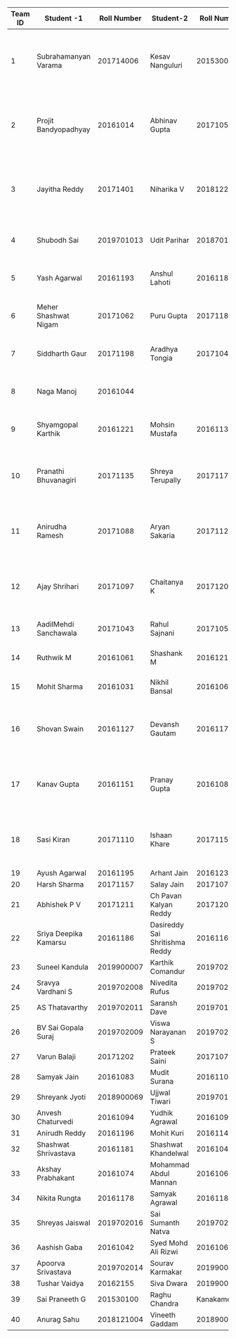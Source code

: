 |Team ID | Student -1 | Roll Number | Student-2 | Roll Number | PDF LInk | Topic |
|----------|--------------|---------------|-------------|----------------|------------|-----|
|1 | Subrahamanyan Varama  | 201714006  | Kesav Nanguluri | 201530022 | |Camera Modeling (pinhole projection, intrinsic and extrinsic parameters) |
|2 | Projit Bandyopadhyay  | 20161014   | Abhinav Gupta   | 20171059|<a href="https://github.com/AnuragSahu/Mobile_Robotics_Assignments/blob/master/Lecture_notes/MR_Notes_Team2.pdf">Link</a> |Camera Modeling (pinhole projection, intrinsic and extrinsic parameters)|
|3 | Jayitha Reddy         | 20171401   | Niharika V      | 2018122008 |<a href="https://github.com/AnuragSahu/Mobile_Robotics_Assignments/blob/master/Lecture_notes/L1CameraModelling.pdf">Link</a> |Camera Modeling (pinhole projection, intrinsic and extrinsic parameters)|
|4 | Shubodh Sai           | 2019701013 | Udit Parihar    | 2018701024 |<a href="https://github.com/AnuragSahu/Mobile_Robotics_Assignments/blob/master/Lecture_notes/MR_Notes_Scribing_Group4.pdf">Link</a>|Camera calibration (DLT, Zhang's)|
|5 | Yash Agarwal          | 20161193   | Anshul Lahoti   | 20161183 |<a href="https://github.com/AnuragSahu/Mobile_Robotics_Assignments/blob/master/Lecture_notes/MR_Notes_Camera_Calibration_Group5.pdf">Link</a>|Camera calibration (DLT, Zhang's)|
|6 | Meher Shashwat Nigam  | 20171062   | Puru Gupta      | 20171187||Camera calibration (DLT, Zhang's)|
|7 | Siddharth Gaur        | 20171198   | Aradhya Tongia  | 20171049|<a href="https://github.com/AnuragSahu/Mobile_Robotics_Assignments/blob/master/Lecture_notes/Epipolar_Geometry_Group_7.pdf">Link</a>|Camera calibration (DLT, Zhang's)|
|8 | Naga Manoj            | 20161044   |                 |          ||Camera calibration (DLT, Zhang's)|
|9 | Shyamgopal Karthik    | 20161221   | Mohsin Mustafa  | 20161131|<a href="https://github.com/AnuragSahu/Mobile_Robotics_Assignments/blob/master/Lecture_notes/Epipolar_Geometry1.pdf">Link</a>|Camera calibration (DLT, Zhang's)|
|10| Pranathi Bhuvanagiri  | 20171135   | Shreya Terupally|20171175||Epipolar geometry (Estimation - 8 point algorithm, RANSAC)|
|11| Anirudha Ramesh       | 20171088   | Aryan Sakaria   |20171123|<a href="https://github.com/AnuragSahu/Mobile_Robotics_Assignments/blob/master/Lecture_notes/MR_notes.pdf">Link</a>|Epipolar geometry (Estimation - 8 point algorithm, RANSAC)|
|12| Ajay Shrihari         | 20171097   | Chaitanya K     |20171208 |<a href="https://github.com/AnuragSahu/Mobile_Robotics_Assignments/blob/master/Lecture_notes/MRnotes_Epipolar_geometry__8point_algorithm_and_RANSAC_.pdf">Link</a>|Epipolar geometry (Estimation - 8 point algorithm, RANSAC)|
|13| AadilMehdi Sanchawala | 20171043   | Rahul Sajnani   | 20171056 |<a href="https://github.com/AnuragSahu/Mobile_Robotics_Assignments/blob/master/Lecture_notes/MR_Team13_Triangulation.pdf">Link</a>|Triangulation (Linear, geometric)|
|14| Ruthwik M             | 20161061   | Shashank M      | 20161214 |<a href="https://github.com/AnuragSahu/Mobile_Robotics_Assignments/blob/master/Lecture_notes/Triangulation__Linear_and_Geometric_Estimation_Team_14.pdf">Link</a>|Triangulation (Linear, geometric)|
|15| Mohit Sharma          | 20161031   | Nikhil Bansal|20161065 ||Triangulation (Linear, geometric)|
|16| Shovan Swain          | 20161127   | Devansh Gautam|20161171 ||Stereo geometry (Disparity, Rectification, Point cloud generation)|
|17| Kanav Gupta           | 20161151   | Pranay Gupta|20161088 ||Stereo geometry (Disparity, Rectification, Point cloud generation)|
|18| Sasi Kiran            | 20171110   | Ishaan Khare|20171153 ||Stereo geometry (Disparity, Rectification, Point cloud generation)|
|19| Ayush Agarwal         | 20161195   | Arhant Jain|20161237||PnP, P3P|
|20| Harsh Sharma          | 20171157   | Salay Jain|20171078||PnP, P3P|
|21| Abhishek P V          | 20171211   | Ch Pavan Kalyan Reddy|20171205 ||PnP, P3P|
|22| Sriya Deepika Kamarsu | 20161186   | Dasireddy Sai Shritishma Reddy|20161165 |||
|23| Suneel Kandula        | 2019900007 | Karthik Comandur|2019702017 |||
|24| Sravya Vardhani S     | 2019702008 | Nivedita Rufus|2019702002 |||
|25| AS Thatavarthy        | 2019702011 | Saransh Dave|2019701025 |||
|26| BV Sai Gopala Suraj   | 2019702009 | Viswa Narayanan S|2019702013|||
|27| Varun Balaji          | 20171202   | Prateek Saini|20171074 |||
|28| Samyak Jain           | 20161083   | Mudit Surana|20161100 |||
|29| Shreyank Jyoti        | 2018900069 | Ujjwal Tiwari|2019701016 |||
|30| Anvesh Chaturvedi     | 20161094   | Yudhik Agrawal|20161093 |||
|31| Anirudh Reddy         | 20161196   | Mohit Kuri|20161141 |||
|32| Shashwat Shrivastava  | 20161181   | Shashwat Khandelwal|20161045|||
|33| Akshay Prabhakant     | 20161074   | Mohammad Abdul Mannan|20161064 |||
|34| Nikita Rungta         | 20161178   | Samyak Agrawal|20161180|||
|35| Shreyas Jaiswal       | 2019702016 | Sai Sumanth Natva|2019702018 |||
|36| Aashish Gaba          | 20161042   | Syed Mohd Ali Rizwi|20161069 |||
|37| Apoorva Srivastava    | 2019702014 | Sourav Karmakar|2019900052 |||
|38| Tushar Vaidya         | 20162155   | Siva Dwara|2019900054 |||
|39| Sai Praneeth G        | 201530100  | Raghu Chandra|Kanakamedala|20161305 |||
|40| Anurag Sahu           | 2018121004 | Vineeth Gaddam|2018900047 |||
